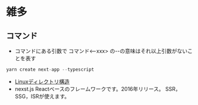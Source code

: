 # 雑多

## コマンド

- コマンドにある引数で コマンド<--xxx> の--の意味はそれ以上引数がないことを表す

```node.js
yarn create next-app --typescript
```

- [Linuxディレクトリ構造](https://qiita.com/nys9302/items/a8ddeedd3cd9d0deb332)
- nexst.js Reactベースのフレームワークです。2016年リリース。
SSR，SSG，ISRが使えます。
